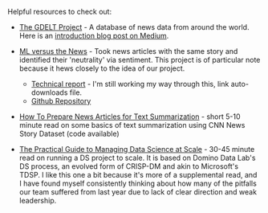 Helpful resources to check out:

- [The GDELT Project](https://www.gdeltproject.org/) - A database of news data from around the world.  Here is an [introduction blog post on Medium](https://medium.com/@atakanguney94/a-brief-introduction-into-gdelt-global-database-of-events-language-and-tone-e96b0c64d03a). 
- [ML versus the News](https://towardsdatascience.com/machine-learning-versus-the-news-3b5b479d8e6a) - Took news articles with the same story and identified their 'neutrality' via sentiment.  This project is of particular note because it hews closely to the idea of our project. 
  - [Technical report](https://github.com/jameslucasbaker/Capstone/raw/master/capstoneReportUPDATED.pdf) - I'm still working my way through this, link auto-downloads file. 	
  - [Github Repository](https://github.com/jameslucasbaker/Capstone) 

- [How To Prepare News Articles for Text Summarization](https://machinelearningmastery.com/prepare-news-articles-text-summarization/) - short 5-10 minute read on some basics of text summarization using CNN News Story Dataset (code available) 

- [The Practical Guide to Managing Data Science at Scale](https://www.dominodatalab.com/wp-content/uploads/domino-managing-ds.pdf) - 30-45 minute read on running a DS project to scale.  It is based on Domino Data Lab's DS process, an evolved form of CRISP-DM and akin to Microsoft's TDSP.  I like this one a bit because it's more of a supplemental read, and I have found myself consistently thinking about how many of the pitfalls our team suffered from last year due to lack of clear direction and weak leadership.